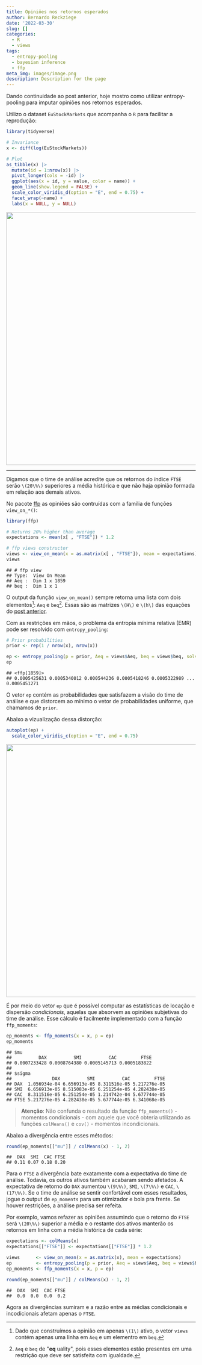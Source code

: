 ```yaml
---
title: Opiniões nos retornos esperados
author: Bernardo Reckziege
date: '2022-03-30'
slug: []
categories:
  - R
  - views
tags:
  - entropy-pooling
  - bayesian inference
  - ffp
meta_img: images/image.png
description: Description for the page
---
```


Dando continuidade ao post anterior, hoje mostro como utilizar entropy-pooling para imputar opiniões nos retornos esperados. 

Utilizo o dataset `EuStockMarkets` que acompanha o `R` para facilitar a reprodução:


```r
library(tidyverse)

# Invariance
x <- diff(log(EuStockMarkets))

# Plot
as_tibble(x) |> 
  mutate(id = 1:nrow(x)) |> 
  pivot_longer(cols = -id) |> 
  ggplot(aes(x = id, y = value, color = name)) + 
  geom_line(show.legend = FALSE) +
  scale_color_viridis_d(option = "E", end = 0.75) + 
  facet_wrap(~name) + 
  labs(x = NULL, y = NULL)
```

<img src="{{< blogdown/postref >}}index_files/figure-html/unnamed-chunk-1-1.png" width="672" />

***

Digamos que o time de análise acredite que os retornos do índice `FTSE` serão `\(20\%\)` superiores a média histórica e que não haja opinião formada em relação aos demais ativos. 

No pacote [ffp](https://reckziegel.github.io/FFP/index.html) as opiniões são contruídas com a família de funções `view_on_*()`:


```r
library(ffp) 

# Returns 20% higher than average
expectations <- mean(x[ , "FTSE"]) * 1.2

# ffp views constructor
views <- view_on_mean(x = as.matrix(x[ , "FTSE"]), mean = expectations)
views
```

```
## # ffp view
## Type:  View On Mean
## Aeq :  Dim 1 x 1859 
## beq :  Dim 1 x 1
```

O output da função `view_on_mean()` sempre retorna uma lista com dois elementos[^1]: `Aeq` e `beq`[^2]. Essas são as matrizes `\(H\)` e `\(h\)` das equações do [post anterior](https://www.bernardo.codes/blog/2022-03-28-opini-es-uma-breve-introdu-o/).

Com as restrições em mãos, o problema da entropia mínima relativa (EMR) pode ser resolvido com `entropy_pooling`:


```r
# Prior probabilities 
prior <- rep(1 / nrow(x), nrow(x)) 

ep <- entropy_pooling(p = prior, Aeq = views$Aeq, beq = views$beq, solver = "nlminb")
ep
```

```
## <ffp[1859]>
## 0.0005425631 0.0005340012 0.000544236 0.0005418246 0.0005322989 ... 0.0005451271
```
O vetor `ep` contém as probabilidades que satisfazem a visão do time de análise e que distorcem ao mínimo o vetor de probabilidades uniforme, que chamamos de `prior`. 

Abaixo a vizualização dessa distorção: 


```r
autoplot(ep) + 
  scale_color_viridis_c(option = "E", end = 0.75)
```

<img src="{{< blogdown/postref >}}index_files/figure-html/unnamed-chunk-4-1.png" width="672" />

É por meio do vetor `ep` que é possível computar as estatísticas de locação e dispersão _condicionais_, aquelas que absorvem as opiniões subjetivas do time de análise. Esse cálculo é facilmente implementado com a função `ffp_moments`: 


```r
ep_moments <- ffp_moments(x = x, p = ep)
ep_moments
```

```
## $mu
##          DAX          SMI          CAC         FTSE 
## 0.0007233428 0.0008764380 0.0005145713 0.0005183822 
## 
## $sigma
##               DAX          SMI          CAC         FTSE
## DAX  1.056934e-04 6.656913e-05 8.311516e-05 5.217276e-05
## SMI  6.656913e-05 8.515083e-05 6.251254e-05 4.282438e-05
## CAC  8.311516e-05 6.251254e-05 1.214742e-04 5.677744e-05
## FTSE 5.217276e-05 4.282438e-05 5.677744e-05 6.341068e-05
```

> __Atenção__: Não confunda o resultado da função `ffp_moments()` - momentos condicionais - com aquele que você obteria utilizando as funções `colMeans()` e `cov()` - momentos incondicionais.

<!-- Esses novos momentos podem  então, finalmente ser utlizados em um otimizador, no estilo média-variância, risk-parity, etc. Obviamente, os resultados do otimizador, serão tão bons quanto as opiniões (trash in, trash out). -->

Abaixo a divergência entre esses métodos:


```r
round(ep_moments[["mu"]] / colMeans(x) - 1, 2)
```

```
##  DAX  SMI  CAC FTSE 
## 0.11 0.07 0.18 0.20
```

Para o `FTSE` a divergência bate exatamente com a expectativa do time de análise. Todavia, os outros ativos também acabaram sendo afetados. A expectativa de retorno do `DAX` aumentou `\(9\%\)`, `SMI`, `\(7\%\)` e `CAC`, `\(17\%\)`. Se o time de análise se sentir confortável com esses resultados, jogue o output de `ep_moments` para um otimizador e bola pra frente. Se houver restrições, a análise precisa ser refeita. 

Por exemplo, vamos refazer as opiniões assumindo que o retorno do `FTSE` será `\(20\%\)` superior a média e o restante dos ativos manterão os retornos em linha com a média histórica de cada série:


```r
expectations <- colMeans(x)
expectations[["FTSE"]] <- expectations[["FTSE"]] * 1.2

views      <- view_on_mean(x = as.matrix(x), mean = expectations)
ep         <- entropy_pooling(p = prior, Aeq = views$Aeq, beq = views$beq, solver = "nlminb")
ep_moments <- ffp_moments(x = x, p = ep)

round(ep_moments[["mu"]] / colMeans(x) - 1, 2)
```

```
##  DAX  SMI  CAC FTSE 
##  0.0  0.0  0.0  0.2
```

Agora as divergências sumiram e a razão entre as médias condicionais e incodicionais afetam apenas o `FTSE`.







[^1]: Dado que construímos a opinião em apenas `\(1\)` ativo, o vetor `views` contém apenas uma linha em `Aeq` e um elementro em `beq`.  
[^2]: `Aeq` e `beq` de "__eq__ uality", pois esses elementos estão presentes em uma restrição que deve ser satisfeita com igualdade.
